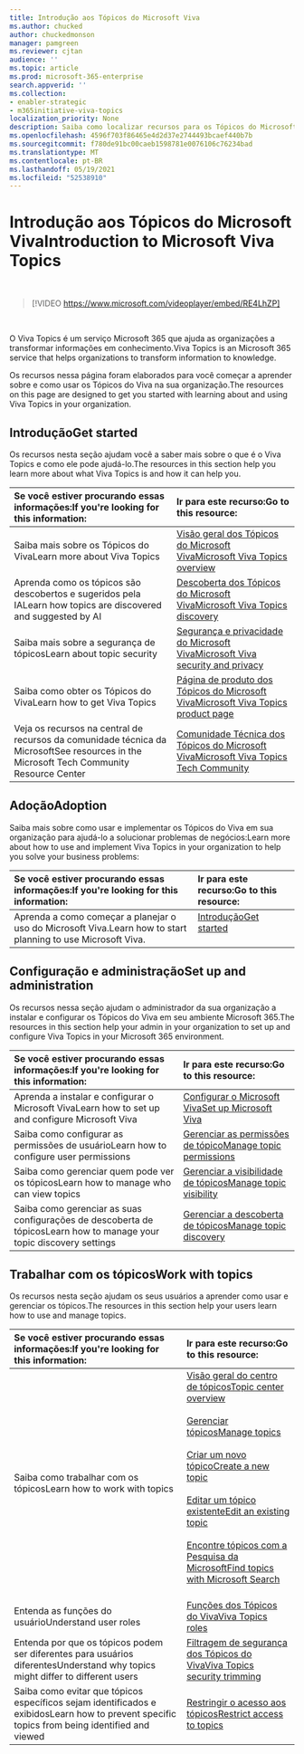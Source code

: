 ```yaml
---
title: Introdução aos Tópicos do Microsoft Viva
ms.author: chucked
author: chuckedmonson
manager: pamgreen
ms.reviewer: cjtan
audience: ''
ms.topic: article
ms.prod: microsoft-365-enterprise
search.appverid: ''
ms.collection:
- enabler-strategic
- m365initiative-viva-topics
localization_priority: None
description: Saiba como localizar recursos para os Tópicos do Microsoft Viva.
ms.openlocfilehash: 4596f703f86465e4d2d37e2744493bcaef440b7b
ms.sourcegitcommit: f780de91bc00caeb1598781e0076106c76234bad
ms.translationtype: MT
ms.contentlocale: pt-BR
ms.lasthandoff: 05/19/2021
ms.locfileid: "52538910"
---
```

# <a name="introduction-to-microsoft-viva-topics"></a><span data-ttu-id="dac52-103">Introdução aos Tópicos do Microsoft Viva</span><span class="sxs-lookup"><span data-stu-id="dac52-103">Introduction to Microsoft Viva Topics</span></span>

</br>

> [!VIDEO https://www.microsoft.com/videoplayer/embed/RE4LhZP]  

</br>


<span data-ttu-id="dac52-104">O Viva Topics é um serviço Microsoft 365 que ajuda as organizações a transformar informações em conhecimento.</span><span class="sxs-lookup"><span data-stu-id="dac52-104">Viva Topics is an Microsoft 365 service that helps organizations to transform information to knowledge.</span></span>

<span data-ttu-id="dac52-105">Os recursos nessa página foram elaborados para você começar a aprender sobre e como usar os Tópicos do Viva na sua organização.</span><span class="sxs-lookup"><span data-stu-id="dac52-105">The resources on this page are designed to get you started with learning about and using Viva Topics in your organization.</span></span>

## <a name="get-started"></a><span data-ttu-id="dac52-106">Introdução</span><span class="sxs-lookup"><span data-stu-id="dac52-106">Get started</span></span>

<span data-ttu-id="dac52-107">Os recursos nesta seção ajudam você a saber mais sobre o que é o Viva Topics e como ele pode ajudá-lo.</span><span class="sxs-lookup"><span data-stu-id="dac52-107">The resources in this section help you learn more about what Viva Topics is and how it can help you.</span></span>

| <span data-ttu-id="dac52-108">Se você estiver procurando essas informações:</span><span class="sxs-lookup"><span data-stu-id="dac52-108">If you're looking for this information:</span></span> | <span data-ttu-id="dac52-109">Ir para este recurso:</span><span class="sxs-lookup"><span data-stu-id="dac52-109">Go to this resource:</span></span> |
|:-----|:-----|
|<span data-ttu-id="dac52-110">Saiba mais sobre os Tópicos do Viva</span><span class="sxs-lookup"><span data-stu-id="dac52-110">Learn more about Viva Topics</span></span>|[<span data-ttu-id="dac52-111">Visão geral dos Tópicos do Microsoft Viva</span><span class="sxs-lookup"><span data-stu-id="dac52-111">Microsoft Viva Topics overview</span></span>](topic-experiences-overview.md)|
|<span data-ttu-id="dac52-112">Aprenda como os tópicos são descobertos e sugeridos pela IA</span><span class="sxs-lookup"><span data-stu-id="dac52-112">Learn how topics are discovered and suggested by AI</span></span>|[<span data-ttu-id="dac52-113">Descoberta dos Tópicos do Microsoft Viva</span><span class="sxs-lookup"><span data-stu-id="dac52-113">Microsoft Viva Topics discovery</span></span>](topic-experiences-discovery.md)|
|<span data-ttu-id="dac52-114">Saiba mais sobre a segurança de tópicos</span><span class="sxs-lookup"><span data-stu-id="dac52-114">Learn about topic security</span></span>|[<span data-ttu-id="dac52-115">Segurança e privacidade do Microsoft Viva</span><span class="sxs-lookup"><span data-stu-id="dac52-115">Microsoft Viva security and privacy</span></span>](topic-experiences-security-privacy.md)|
|<span data-ttu-id="dac52-116">Saiba como obter os Tópicos do Viva</span><span class="sxs-lookup"><span data-stu-id="dac52-116">Learn how to get Viva Topics</span></span>|[<span data-ttu-id="dac52-117">Página de produto dos Tópicos do Microsoft Viva</span><span class="sxs-lookup"><span data-stu-id="dac52-117">Microsoft Viva Topics product page</span></span>](https://www.microsoft.com/microsoft-viva/topics?activetab=pivot%3aoverviewtab)|
|<span data-ttu-id="dac52-118">Veja os recursos na central de recursos da comunidade técnica da Microsoft</span><span class="sxs-lookup"><span data-stu-id="dac52-118">See resources in the Microsoft Tech Community Resource Center</span></span>|[<span data-ttu-id="dac52-119">Comunidade Técnica dos Tópicos do Microsoft Viva</span><span class="sxs-lookup"><span data-stu-id="dac52-119">Microsoft Viva Topics Tech Community</span></span>](https://resources.techcommunity.microsoft.com/viva-topics/)|



## <a name="adoption"></a><span data-ttu-id="dac52-120">Adoção</span><span class="sxs-lookup"><span data-stu-id="dac52-120">Adoption</span></span>

<span data-ttu-id="dac52-121">Saiba mais sobre como usar e implementar os Tópicos do Viva em sua organização para ajudá-lo a solucionar problemas de negócios:</span><span class="sxs-lookup"><span data-stu-id="dac52-121">Learn more about how to use and implement Viva Topics in your organization to help you solve your business problems:</span></span> 

| <span data-ttu-id="dac52-122">Se você estiver procurando essas informações:</span><span class="sxs-lookup"><span data-stu-id="dac52-122">If you're looking for this information:</span></span> | <span data-ttu-id="dac52-123">Ir para este recurso:</span><span class="sxs-lookup"><span data-stu-id="dac52-123">Go to this resource:</span></span> |
|:-----|:-----|
|<span data-ttu-id="dac52-124">Aprenda a como começar a planejar o uso do Microsoft Viva.</span><span class="sxs-lookup"><span data-stu-id="dac52-124">Learn how to start planning to use Microsoft Viva.</span></span> |[<span data-ttu-id="dac52-125">Introdução</span><span class="sxs-lookup"><span data-stu-id="dac52-125">Get started</span></span>](topics-adoption-getstarted.md)<br><br>|  

## <a name="set-up-and-administration"></a><span data-ttu-id="dac52-126">Configuração e administração</span><span class="sxs-lookup"><span data-stu-id="dac52-126">Set up and administration</span></span>

<span data-ttu-id="dac52-127">Os recursos nessa seção ajudam o administrador da sua organização a instalar e configurar os Tópicos do Viva em seu ambiente Microsoft 365.</span><span class="sxs-lookup"><span data-stu-id="dac52-127">The resources in this section help your admin in your organization to set up and configure Viva Topics in your Microsoft 365 environment.</span></span>

| <span data-ttu-id="dac52-128">Se você estiver procurando essas informações:</span><span class="sxs-lookup"><span data-stu-id="dac52-128">If you're looking for this information:</span></span> | <span data-ttu-id="dac52-129">Ir para este recurso:</span><span class="sxs-lookup"><span data-stu-id="dac52-129">Go to this resource:</span></span> |
|:-----|:-----|
|<span data-ttu-id="dac52-130">Aprenda a instalar e configurar o Microsoft Viva</span><span class="sxs-lookup"><span data-stu-id="dac52-130">Learn how to set up and configure Microsoft Viva</span></span>|[<span data-ttu-id="dac52-131">Configurar o Microsoft Viva</span><span class="sxs-lookup"><span data-stu-id="dac52-131">Set up Microsoft Viva</span></span>](set-up-topic-experiences.md)|
|<span data-ttu-id="dac52-132">Saiba como configurar as permissões de usuário</span><span class="sxs-lookup"><span data-stu-id="dac52-132">Learn how to configure user permissions</span></span>|[<span data-ttu-id="dac52-133">Gerenciar as permissões de tópico</span><span class="sxs-lookup"><span data-stu-id="dac52-133">Manage topic permissions</span></span>](topic-experiences-user-permissions.md)|
|<span data-ttu-id="dac52-134">Saiba como gerenciar quem pode ver os tópicos</span><span class="sxs-lookup"><span data-stu-id="dac52-134">Learn how to manage who can view topics</span></span>|[<span data-ttu-id="dac52-135">Gerenciar a visibilidade de tópicos</span><span class="sxs-lookup"><span data-stu-id="dac52-135">Manage topic visibility</span></span>](topic-experiences-knowledge-rules.md)|
|<span data-ttu-id="dac52-136">Saiba como gerenciar as suas configurações de descoberta de tópicos</span><span class="sxs-lookup"><span data-stu-id="dac52-136">Learn how to manage your topic discovery settings</span></span>|[<span data-ttu-id="dac52-137">Gerenciar a descoberta de tópicos</span><span class="sxs-lookup"><span data-stu-id="dac52-137">Manage topic discovery</span></span>](topic-experiences-discovery.md)|

## <a name="work-with-topics"></a><span data-ttu-id="dac52-138">Trabalhar com os tópicos</span><span class="sxs-lookup"><span data-stu-id="dac52-138">Work with topics</span></span>

<span data-ttu-id="dac52-139">Os recursos nesta seção ajudam os seus usuários a aprender como usar e gerenciar os tópicos.</span><span class="sxs-lookup"><span data-stu-id="dac52-139">The resources in this section help your users learn how to use and manage topics.</span></span>

| <span data-ttu-id="dac52-140">Se você estiver procurando essas informações:</span><span class="sxs-lookup"><span data-stu-id="dac52-140">If you're looking for this information:</span></span> | <span data-ttu-id="dac52-141">Ir para este recurso:</span><span class="sxs-lookup"><span data-stu-id="dac52-141">Go to this resource:</span></span> |
|:-----|:-----|
|<span data-ttu-id="dac52-142">Saiba como trabalhar com os tópicos</span><span class="sxs-lookup"><span data-stu-id="dac52-142">Learn how to work with topics</span></span>|[<span data-ttu-id="dac52-143">Visão geral do centro de tópicos</span><span class="sxs-lookup"><span data-stu-id="dac52-143">Topic center overview</span></span>](topic-center-overview.md)<br><br>[<span data-ttu-id="dac52-144">Gerenciar tópicos</span><span class="sxs-lookup"><span data-stu-id="dac52-144">Manage topics</span></span>](manage-topics.md)<br><br>[<span data-ttu-id="dac52-145">Criar um novo tópico</span><span class="sxs-lookup"><span data-stu-id="dac52-145">Create a new topic</span></span>](create-a-topic.md)<br><br>[<span data-ttu-id="dac52-146">Editar um tópico existente</span><span class="sxs-lookup"><span data-stu-id="dac52-146">Edit an existing topic</span></span>](edit-a-topic.md)<br><br>[<span data-ttu-id="dac52-147">Encontre tópicos com a Pesquisa da Microsoft</span><span class="sxs-lookup"><span data-stu-id="dac52-147">Find topics with Microsoft Search</span></span>](search.md)<br><br>|
|<span data-ttu-id="dac52-148">Entenda as funções do usuário</span><span class="sxs-lookup"><span data-stu-id="dac52-148">Understand user roles</span></span>|[<span data-ttu-id="dac52-149">Funções dos Tópicos do Viva</span><span class="sxs-lookup"><span data-stu-id="dac52-149">Viva Topics roles</span></span>](topic-experiences-roles.md)|
|<span data-ttu-id="dac52-150">Entenda por que os tópicos podem ser diferentes para usuários diferentes</span><span class="sxs-lookup"><span data-stu-id="dac52-150">Understand why topics might differ to different users</span></span>|[<span data-ttu-id="dac52-151">Filtragem de segurança dos Tópicos do Viva</span><span class="sxs-lookup"><span data-stu-id="dac52-151">Viva Topics security trimming</span></span>](topic-experiences-security-trimming.md)|
|<span data-ttu-id="dac52-152">Saiba como evitar que tópicos específicos sejam identificados e exibidos</span><span class="sxs-lookup"><span data-stu-id="dac52-152">Learn how to prevent specific topics from being identified and viewed</span></span>|[<span data-ttu-id="dac52-153">Restringir o acesso aos tópicos</span><span class="sxs-lookup"><span data-stu-id="dac52-153">Restrict access to topics</span></span>](restrict-access-to-topics.md)|




